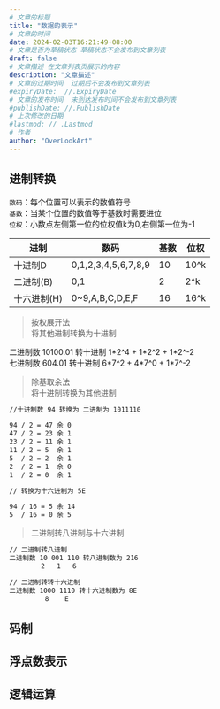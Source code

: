 ```yaml
---
# 文章的标题
title: "数据的表示"
# 文章的时间
date: 2024-02-03T16:21:49+08:00
# 文章是否为草稿状态 草稿状态不会发布到文章列表
draft: false
# 文章描述 在文章列表页展示的内容
description: "文章描述"
# 文章的过期时间  过期后不会发布到文章列表
#expiryDate:  //.ExpiryDate
# 文章的发布时间  未到达发布时间不会发布到文章列表
#publishDate: //.PublishDate
# 上次修改的日期
#lastmod: // .Lastmod
# 作者
author: "OverLookArt"
---
```


## 进制转换  

`数码`：每个位置可以表示的数值符号  
`基数`：当某个位置的数值等于基数时需要进位  
`位权`：小数点左侧第一位的位权值k为0,右侧第一位为-1

|进制|数码|基数|位权|
|---|---|---|---|
|十进制D|0,1,2,3,4,5,6,7,8,9|10|10^k|
|二进制(B)|0,1|2|2^k|
|十六进制(H)|0~9,A,B,C,D,E,F|16|16^k|

> 按权展开法  
> 将其他进制转换为十进制  
  
二进制数 10100.01 转十进制  1\*2^4 + 1\*2^2 + 1\*2^-2  
七进制数 604.01 转十进制 6\*7^2 + 4\*7^0 + 1\*7^-2

> 除基取余法  
> 将十进制转换为其他进制  

``` sh
//十进制数 94 转换为 二进制为 1011110

94 / 2 = 47 余 0
47 / 2 = 23 余 1
23 / 2 = 11 余 1
11 / 2 = 5  余 1
5  / 2 = 2  余 1
2  / 2 = 1  余 0
1  / 2 = 0  余 1

// 转换为十六进制为 5E

94 / 16 = 5 余 14
5  / 16 = 0 余 5
```

> 二进制转八进制与十六进制

``` sh
// 二进制转八进制
二进制数 10 001 110 转八进制数为 216 
        2   1   6

// 二进制转转十六进制
二进制数 1000 1110 转十六进制数为 8E
         8    E
```


## 码制  

## 浮点数表示  

## 逻辑运算